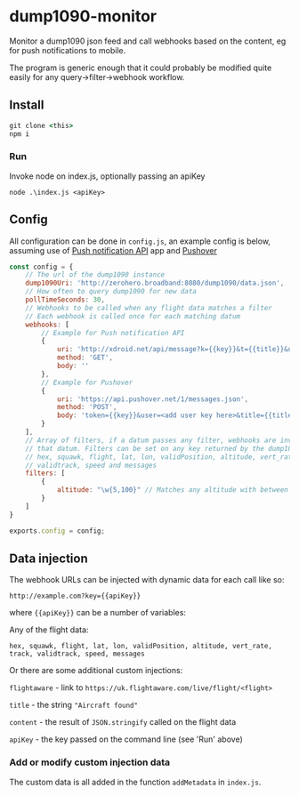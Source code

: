 # dump1090-monitor
Monitor a dump1090 json feed and call webhooks based on the content, eg for push notifications to mobile.

The program is generic enough that it could probably be modified quite easily for any query->filter->webhook workflow.


## Install

```cmd
git clone <this>
npm i
```

### Run

Invoke node on index.js, optionally passing an apiKey

`node .\index.js <apiKey>`


## Config

All configuration can be done in `config.js`, an example config is below, assuming use of [Push notification API](https://play.google.com/store/apps/details?id=net.xdroid.pn&hl=en_GB&gl=US) app and [Pushover](https://pushover.net/)

```JavaScript
const config = {
    // The url of the dump1090 instance
    dump1090Uri: 'http://zerohero.broadband:8080/dump1090/data.json',
    // How often to query dump1090 for new data
    pollTimeSeconds: 30,
    // Webhooks to be called when any flight data matches a filter
    // Each webhook is called once for each matching datum
    webhooks: [
        // Example for Push notification API
        {
            uri: 'http://xdroid.net/api/message?k={{key}}&t={{title}}&u={{flightaware}}&c={{content}}',
            method: 'GET',
            body: ''
        },
        // Example for Pushover
        {
            uri: 'https://api.pushover.net/1/messages.json',
            method: 'POST',
            body: 'token={{key}}&user=<add user key here>&title={{title}}&message={{content}}'
        }
    ],
    // Array of filters, if a datum passes any filter, webhooks are invoked for
    // that datum. Filters can be set on any key returned by the dump1090 json:
    // hex, squawk, flight, lat, lon, validPosition, altitude, vert_rate, track,
    // validtrack, speed and messages
    filters: [
        {
            altitude: "\w{5,100}" // Matches any altitude with between 5 and 100 digits (alt) > 9999)
        }
    ]
}

exports.config = config;
```


## Data injection

The webhook URLs can be injected with dynamic data for each call like so: 

`http://example.com?key={{apiKey}}`

where `{{apiKey}}` can be a number of variables:

Any of the flight data:

`hex, squawk, flight, lat, lon, validPosition, altitude, vert_rate, track, validtrack, speed, messages`

Or there are some additional custom injections:

`flightaware` - link to `https://uk.flightaware.com/live/flight/<flight>`

`title` - the string `"Aircraft found"`

`content` - the result of `JSON.stringify` called on the flight data

`apiKey` - the key passed on the command line (see 'Run' above)

### Add or modify custom injection data

The custom data is all added in the function `addMetadata` in `index.js`.